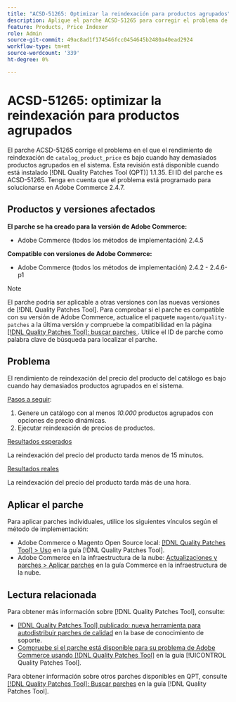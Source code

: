 ```yaml
---
title: "ACSD-51265: Optimizar la reindexación para productos agrupados"
description: Aplique el parche ACSD-51265 para corregir el problema de Adobe Commerce en el que el rendimiento de reindexación de catalog_product_price es bajo cuando hay demasiados productos agrupados en el sistema.
feature: Products, Price Indexer
role: Admin
source-git-commit: 49ac8ad1f174546fcc0454645b2480a40ead2924
workflow-type: tm+mt
source-wordcount: '339'
ht-degree: 0%

---
```


# ACSD-51265: optimizar la reindexación para productos agrupados

El parche ACSD-51265 corrige el problema en el que el rendimiento de reindexación de `catalog_product_price` es bajo cuando hay demasiados productos agrupados en el sistema. Esta revisión está disponible cuando está instalado [!DNL Quality Patches Tool (QPT)] 1.1.35. El ID del parche es ACSD-51265. Tenga en cuenta que el problema está programado para solucionarse en Adobe Commerce 2.4.7.

## Productos y versiones afectados

**El parche se ha creado para la versión de Adobe Commerce:**

* Adobe Commerce (todos los métodos de implementación) 2.4.5

**Compatible con versiones de Adobe Commerce:**

* Adobe Commerce (todos los métodos de implementación) 2.4.2 - 2.4.6-p1

>[!NOTE]
>
>El parche podría ser aplicable a otras versiones con las nuevas versiones de [!DNL Quality Patches Tool]. Para comprobar si el parche es compatible con su versión de Adobe Commerce, actualice el paquete `magento/quality-patches` a la última versión y compruebe la compatibilidad en la página [[!DNL Quality Patches Tool]: buscar parches ](https://experienceleague.adobe.com/tools/commerce-quality-patches/index.html). Utilice el ID de parche como palabra clave de búsqueda para localizar el parche.

## Problema

El rendimiento de reindexación del precio del producto del catálogo es bajo cuando hay demasiados productos agrupados en el sistema.

<u>Pasos a seguir</u>:

1. Genere un catálogo con al menos *10.000* productos agrupados con opciones de precio dinámicas.
1. Ejecutar reindexación de precios de productos.

<u>Resultados esperados</u>

La reindexación del precio del producto tarda menos de 15 minutos.

<u>Resultados reales</u>

La reindexación del precio del producto tarda más de una hora.

## Aplicar el parche

Para aplicar parches individuales, utilice los siguientes vínculos según el método de implementación:

* Adobe Commerce o Magento Open Source local: [[!DNL Quality Patches Tool] > Uso](https://experienceleague.adobe.com/docs/commerce-operations/tools/quality-patches-tool/usage.html) en la guía [!DNL Quality Patches Tool].
* Adobe Commerce en la infraestructura de la nube: [Actualizaciones y parches > Aplicar parches](https://experienceleague.adobe.com/docs/commerce-cloud-service/user-guide/develop/upgrade/apply-patches.html) en la guía Commerce en la infraestructura de la nube.

## Lectura relacionada

Para obtener más información sobre [!DNL Quality Patches Tool], consulte:

* [[!DNL Quality Patches Tool] publicado: nueva herramienta para autodistribuir parches de calidad](https://experienceleague.adobe.com/en/docs/commerce-knowledge-base/kb/announcements/commerce-announcements/magento-quality-patches-released-new-tool-to-self-serve-quality-patches) en la base de conocimiento de soporte.
* [Compruebe si el parche está disponible para su problema de Adobe Commerce usando [!DNL Quality Patches Tool]](/help/tools/quality-patches-tool/patches-available-in-qpt/check-patch-for-magento-issue-with-magento-quality-patches.md) en la guía [!UICONTROL Quality Patches Tool].


Para obtener información sobre otros parches disponibles en QPT, consulte [[!DNL Quality Patches Tool]: Buscar parches](https://experienceleague.adobe.com/tools/commerce-quality-patches/index.html) en la guía [!DNL Quality Patches Tool].
